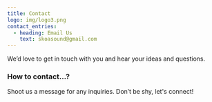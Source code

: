 ```yaml
---
title: Contact
logo: img/logo3.png
contact_entries:
  - heading: Email Us
    text: skoasound@gmail.com
---
```

We’d love to get in touch with you and hear your ideas and
questions.  

<h3 class="f4 b lh-title mb2">How to contact…?</h3>

Shoot us a message for any inquiries. Don’t be shy, let's connect!
